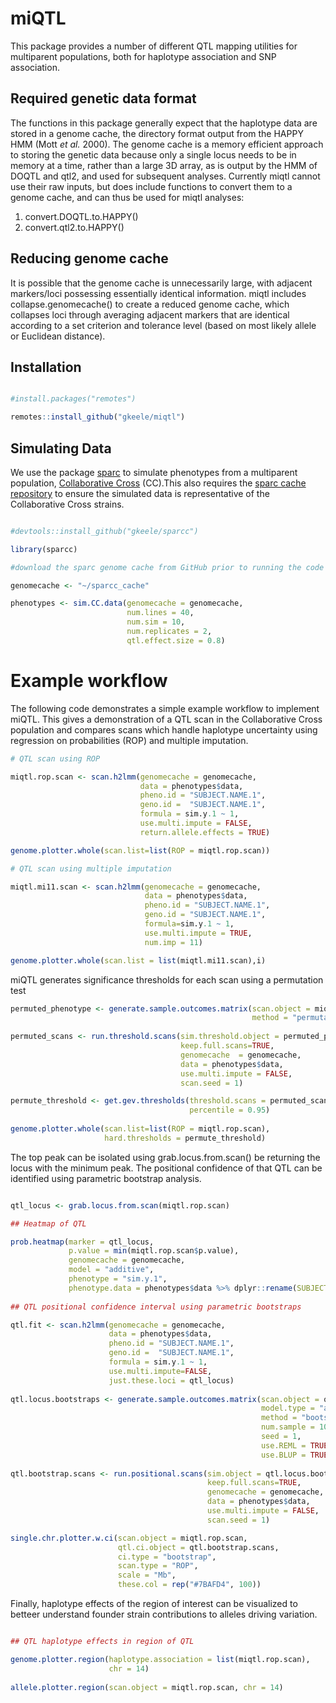 miQTL
====

This package provides a number of different QTL mapping utilities for multiparent populations, both for haplotype association and SNP association.

## Required genetic data format

The functions in this package generally expect that the haplotype data are stored in a genome cache, the directory format output from the HAPPY HMM (Mott *et al.* 2000). The genome cache is a memory efficient approach to storing the genetic data because only a single locus needs to be in memory at a time, rather than a large 3D array, as is output by the HMM of DOQTL and qtl2, and used for subsequent analyses. Currently miqtl cannot use their raw inputs, but does include functions to convert them to a genome cache, and can thus be used for miqtl analyses:

1. convert.DOQTL.to.HAPPY()
2. convert.qtl2.to.HAPPY()

## Reducing genome cache

It is possible that the genome cache is unnecessarily large, with adjacent markers/loci possessing essentially identical information. miqtl includes collapse.genomecache() to create a reduced genome cache, which collapses loci through averaging adjacent markers that are identical according to a set criterion and tolerance level (based on most likely allele or Euclidean distance).

## Installation

```r

#install.packages("remotes")

remotes::install_github("gkeele/miqtl")

```

## Simulating Data

We use the package [sparc](https://github.com/gkeele/sparcc) to simulate phenotypes from a multiparent population, [Collaborative Cross](https://pubmed.ncbi.nlm.nih.gov/21411855/) (CC).This also requires the [sparc cache repository](https://github.com/gkeele/sparcc_cache) to ensure the simulated data is representative of the Collaborative Cross strains. 

```r

#devtools::install_github("gkeele/sparcc")

library(sparcc)

#download the sparc genome cache from GitHub prior to running the code to ensure the directory exists

genomecache <- "~/sparcc_cache"

phenotypes <- sim.CC.data(genomecache = genomecache, 
                          num.lines = 40, 
                          num.sim = 10, 
                          num.replicates = 2, 
                          qtl.effect.size = 0.8)

```


# Example workflow

The following code demonstrates a simple example workflow to implement miQTL. This gives a demonstration of a QTL scan in the Collaborative Cross population and compares scans which handle haplotype uncertainty using regression on probabilities (ROP) and multiple imputation. 

```r
# QTL scan using ROP

miqtl.rop.scan <- scan.h2lmm(genomecache = genomecache, 
                             data = phenotypes$data, 
                             pheno.id = "SUBJECT.NAME.1", 
                             geno.id =  "SUBJECT.NAME.1", 
                             formula = sim.y.1 ~ 1, 
                             use.multi.impute = FALSE, 
                             return.allele.effects = TRUE)

genome.plotter.whole(scan.list=list(ROP = miqtl.rop.scan))

# QTL scan using multiple imputation

miqtl.mi11.scan <- scan.h2lmm(genomecache = genomecache, 
                              data = phenotypes$data, 
                              pheno.id = "SUBJECT.NAME.1", 
                              geno.id = "SUBJECT.NAME.1", 
                              formula=sim.y.1 ~ 1, 
                              use.multi.impute = TRUE, 
                              num.imp = 11)

genome.plotter.whole(scan.list = list(miqtl.mi11.scan),i)

```
miQTL generates significance thresholds for each scan using a permutation test

```r
permuted_phenotype <- generate.sample.outcomes.matrix(scan.object = miqtl.rop.scan, 
                                                      method = "permutation", num.samples = 10)
                                                      
permuted_scans <- run.threshold.scans(sim.threshold.object = permuted_phenotype, 
                                      keep.full.scans=TRUE,
                                      genomecache  = genomecache, 
                                      data = phenotypes$data,
                                      use.multi.impute = FALSE, 
                                      scan.seed = 1)

permute_threshold <- get.gev.thresholds(threshold.scans = permuted_scans, 
                                        percentile = 0.95)
                                        
genome.plotter.whole(scan.list=list(ROP = miqtl.rop.scan), 
                     hard.thresholds = permute_threshold)

```
The top peak can be isolated using grab.locus.from.scan() be returning the locus with the minimum peak. The positional confidence of that QTL can be identified using parametric bootstrap analysis. 

```r

qtl_locus <- grab.locus.from.scan(miqtl.rop.scan)

## Heatmap of QTL 

prob.heatmap(marker = qtl_locus, 
             p.value = min(miqtl.rop.scan$p.value), 
             genomecache = genomecache, 
             model = "additive", 
             phenotype = "sim.y.1", 
             phenotype.data = phenotypes$data %>% dplyr::rename(SUBJECT.NAME = SUBJECT.NAME.1))
             
## QTL positional confidence interval using parametric bootstraps

qtl.fit <- scan.h2lmm(genomecache = genomecache, 
                      data = phenotypes$data, 
                      pheno.id = "SUBJECT.NAME.1", 
                      geno.id =  "SUBJECT.NAME.1",
                      formula = sim.y.1 ~ 1, 
                      use.multi.impute=FALSE, 
                      just.these.loci = qtl_locus)
                      
qtl.locus.bootstraps <- generate.sample.outcomes.matrix(scan.object = qtl.fit, 
                                                        model.type = "alt", 
                                                        method = "bootstrap", 
                                                        num.sample = 100, 
                                                        seed = 1, 
                                                        use.REML = TRUE, 
                                                        use.BLUP = TRUE)
                                                        
qtl.bootstrap.scans <- run.positional.scans(sim.object = qtl.locus.bootstraps, 
                                            keep.full.scans=TRUE,
                                            genomecache = genomecache, 
                                            data = phenotypes$data,
                                            use.multi.impute = FALSE, 
                                            scan.seed = 1)

single.chr.plotter.w.ci(scan.object = miqtl.rop.scan, 
                        qtl.ci.object = qtl.bootstrap.scans, 
                        ci.type = "bootstrap", 
                        scan.type = "ROP", 
                        scale = "Mb", 
                        these.col = rep("#7BAFD4", 100))

```

Finally, haplotype effects of the region of interest can be visualized to betteer understand founder strain contributions to alleles driving variation.

```r

## QTL haplotype effects in region of QTL

genome.plotter.region(haplotype.association = list(miqtl.rop.scan), 
                      chr = 14)
                      
allele.plotter.region(scan.object = miqtl.rop.scan, chr = 14)


```

